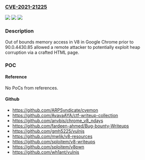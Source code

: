 ### [CVE-2021-21225](https://cve.mitre.org/cgi-bin/cvename.cgi?name=CVE-2021-21225)
![](https://img.shields.io/static/v1?label=Product&message=Chrome&color=blue)
![](https://img.shields.io/static/v1?label=Version&message=%3C%2090.0.4430.85%20&color=brighgreen)
![](https://img.shields.io/static/v1?label=Vulnerability&message=Out%20of%20bounds%20memory%20access&color=brighgreen)

### Description

Out of bounds memory access in V8 in Google Chrome prior to 90.0.4430.85 allowed a remote attacker to potentially exploit heap corruption via a crafted HTML page.

### POC

#### Reference
No PoCs from references.

#### Github
- https://github.com/ARPSyndicate/cvemon
- https://github.com/AvavaAYA/ctf-writeup-collection
- https://github.com/anvbis/chrome_v8_ndays
- https://github.com/fardeen-ahmed/Bug-bounty-Writeups
- https://github.com/gmh5225/vulnjs
- https://github.com/mwlik/v8-resources
- https://github.com/sploitem/v8-writeups
- https://github.com/sploitem/v8pwn
- https://github.com/wh1ant/vulnjs

